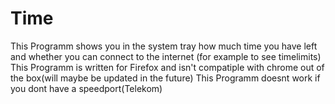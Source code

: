 # Time

This Programm shows you in the system tray how much time you have left and whether you can connect to the internet (for
example to see timelimits)
This Programm is written for Firefox and isn't compatiple with chrome out of the box(will maybe be updated in the
future)
This Programm doesnt work if you dont have a speedport(Telekom)
